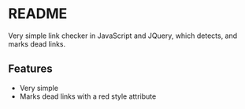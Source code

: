 # README

Very simple link checker in JavaScript and JQuery, which detects, and marks dead links.

## Features

* Very simple
* Marks dead links with a red style attribute
